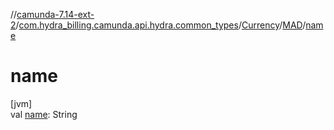 //[camunda-7.14-ext-2](../../../../index.md)/[com.hydra_billing.camunda.api.hydra.common_types](../../index.md)/[Currency](../index.md)/[MAD](index.md)/[name](name.md)

# name

[jvm]\
val [name](name.md): String
